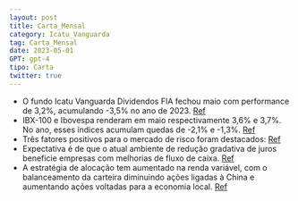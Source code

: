 ```yaml
---
layout: post
title: Carta_Mensal
category: Icatu_Vanguarda
tag: Carta_Mensal
date: 2023-05-01
GPT: gpt-4
tipo: Carta
twitter: true
---
```


- O fundo Icatu Vanguarda Dividendos FIA fechou maio com performance de 3,2%, acumulando -3,5% no ano de 2023.
<a href="#" onclick="search_on_pdf('informações complementares. Lâmina de informações essenciais e regulamento disponível no site do adm')">Ref</a>
- IBX-100 e Ibovespa renderam em maio respectivamente 3,6% e 3,7%. No ano, esses índices acumulam quedas de -2,1% e -1,3%.
<a href="#" onclick="search_on_pdf('acumulando -3,5% no ano de 2023. No mês, o IBX-100 e Ibovespa renderam 3,6% e 3,7%. No ano, os índi')">Ref</a>
- Três fatores positivos para o mercado de risco foram destacados:
<a href="#" onclick="search_on_pdf('performance mensal do fundo:  Durante o mês de maio acreditávamos que três fatores poderiam contri')">Ref</a>
- Expectativa é de que o atual ambiente de redução gradativa de juros beneficie empresas com melhorias de fluxo de caixa.
<a href="#" onclick="search_on_pdf('informações complementares. Lâmina de informações essenciais e regulamento disponível no site do adm')">Ref</a>
- A estratégia de alocação tem aumentado na renda variável, com o balanceamento da carteira diminuindo ações ligadas à China e aumentando ações voltadas para a economia local.
<a href="#" onclick="search_on_pdf('renda variável de forma absoluta e balanceando mais a carteira, reduzindo ações ligadas a China (ex')">Ref</a>
